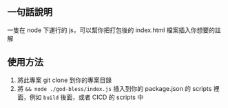 ## 一句話說明

一隻在 node 下運行的 js，可以幫你把打包後的 index.html 檔案插入你想要的註解

## 使用方法

1. 將此專案 git clone 到你的專案目錄
2. 將 `&& node ./god-bless/index.js` 插入到你的 package.json 的 scripts 裡面，例如 `build` 後面，或者 CICD 的 scripts 中
